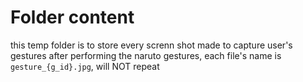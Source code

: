 # Folder content

this temp folder is to store every screnn shot made to capture user's gestures after performing the naruto gestures, each file's name is `gesture_{g_id}.jpg`, will NOT repeat